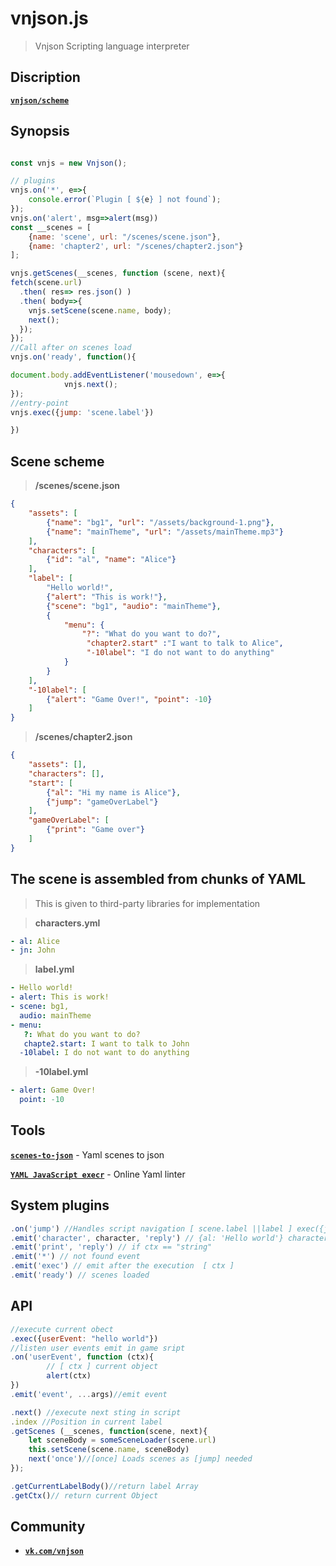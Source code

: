 
# vnjson.js
> Vnjson Scripting language interpreter

## Discription
[__`vnjson/scheme`__](https://github.com/vnjson/scheme)

## Synopsis
```js

const vnjs = new Vnjson();

// plugins
vnjs.on('*', e=>{
	console.error(`Plugin [ ${e} ] not found`);
});
vnjs.on('alert', msg=>alert(msg))
const __scenes = [
	{name: 'scene', url: "/scenes/scene.json"},
	{name: 'chapter2', url: "/scenes/chapter2.json"}
];

vnjs.getScenes(__scenes, function (scene, next){
fetch(scene.url)
  .then( res=> res.json() )
  .then( body=>{
  	vnjs.setScene(scene.name, body);
  	next();
  });
});
//Call after on scenes load
vnjs.on('ready', function(){

document.body.addEventListener('mousedown', e=>{
			vnjs.next();
});
//entry-point
vnjs.exec({jump: 'scene.label'})

})

```
## Scene scheme
>__/scenes/scene.json__
```json
{
	"assets": [
		{"name": "bg1", "url": "/assets/background-1.png"},
		{"name": "mainTheme", "url": "/assets/mainTheme.mp3"}
	],
	"characters": [
		{"id": "al", "name": "Alice"}
	],
	"label": [
		"Hello world!",
		{"alert": "This is work!"},
		{"scene": "bg1", "audio": "mainTheme"},
		{
			"menu": {
				"?": "What do you want to do?",
				 "chapter2.start" :"I want to talk to Alice",
				 "-10label": "I do not want to do anything"
			}
		}
	],
	"-10label": [
		{"alert": "Game Over!", "point": -10}
	]
}

```
>__/scenes/chapter2.json__
```json
{
	"assets": [],
	"characters": [],
	"start": [
		{"al": "Hi my name is Alice"},
		{"jump": "gameOverLabel"}
	],
	"gameOverLabel": [
		{"print": "Game over"}
	]
}
```
## The scene is assembled from chunks of YAML

> This is given to third-party libraries for implementation

>__characters.yml__
```yaml
- al: Alice
- jn: John
```
>__label.yml__
```yaml
- Hello world!
- alert: This is work!
- scene: bg1, 
  audio: mainTheme
- menu: 
   ?: What do you want to do?
   chapte2.start: I want to talk to John
  -10label: I do not want to do anything


```
>__-10label.yml__
```yaml
- alert: Game Over!
  point: -10
```

## Tools
[__`scenes-to-json`__](https://github.com/vnjson/scenes-to-json) - Yaml scenes to json
 	
[__`YAML JavaScript execr`__](http://nodeca.github.io/js-yaml/) - Online Yaml linter


## System plugins

```js
.on('jump') //Handles script navigation [ scene.label ||label ] exec({jump: 'label'})
.emit('character', character, 'reply') // {al: 'Hello world'} character.id == 'al'
.emit('print', 'reply') // if ctx == "string"
.emit('*') // not found event
.emit('exec') // emit after the execution  [ ctx ]
.emit('ready') // scenes loaded

```
## API
```js
//execute current obect
.exec({userEvent: "hello world"})
//listen user events emit in game sript
.on('userEvent', function (ctx){
		// [ ctx ] current object
		alert(ctx)
})
.emit('event', ...args)//emit event

.next() //execute next sting in script
.index //Position in current label
.getScenes (__scenes, function(scene, next){
	let sceneBody = someSceneLoader(scene.url)
	this.setScene(scene.name, sceneBody)
	next('once')//[once] Loads scenes as [jump] needed
});

.getCurrentLabelBody()//return label Array
.getCtx()// return current Object
```


## Community
* [__`vk.com/vnjson`__](https://vk.com/vnjson)

